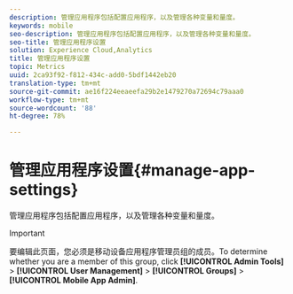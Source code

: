 ```yaml
---
description: 管理应用程序包括配置应用程序，以及管理各种变量和量度。
keywords: mobile
seo-description: 管理应用程序包括配置应用程序，以及管理各种变量和量度。
seo-title: 管理应用程序设置
solution: Experience Cloud,Analytics
title: 管理应用程序设置
topic: Metrics
uuid: 2ca93f92-f812-434c-add0-5bdf1442eb20
translation-type: tm+mt
source-git-commit: ae16f224eeaeefa29b2e1479270a72694c79aaa0
workflow-type: tm+mt
source-wordcount: '88'
ht-degree: 78%

---
```



# 管理应用程序设置{#manage-app-settings}

管理应用程序包括配置应用程序，以及管理各种变量和量度。

>[!IMPORTANT]
>
>要编辑此页面，您必须是移动设备应用程序管理员组的成员。To determine whether you are a member of this group, click **[!UICONTROL Admin Tools]** > **[!UICONTROL User Management]** > **[!UICONTROL Groups]** > **[!UICONTROL Mobile App Admin]**.
